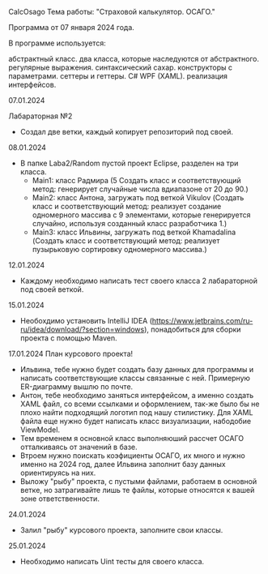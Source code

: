 CalcOsago
Тема работы: "Страховой калькулятор. ОСАГО."

Программа от 07 января 2024 года.

В программе используется:

абстрактный класс.
два класса, которые наследуются от абстрактного.
регулярные выражения.
синтаксический сахар.
конструкторы с параметрами.
сеттеры и геттеры.
C# WPF (XAML).
реализация интерфейсов.


07.01.2024

Лабараторная №2
- Создал две ветки, каждый копирует репозиторий под своей.

08.01.2024
- В папке Laba2/Random пустой проект Eclipse, разделен на три класса.
    - Main1: класс Радмира (5 Создать класс и соответствующий метод: генерирует случайные числа вдиапазоне от 20 до 90.)
    - Main2: класс Антона, загружать под веткой Vikulov (Создать класс и соответствующий метод: реализует создание одномерного массива с 9 элементами, которые генерируется случайно, используя созданный класс разработчика 1.)
    - Main3: класс Ильвины, загружать под веткой Khamadalina (Создать класс и соответствующий метод: реализует пузырьковую сортировку одномерного массива.)

12.01.2024
- Каждому необходимо написать тест своего класса 2 лабараторной под своей веткой.

15.01.2024
- Необохдимо установить IntelliJ IDEA (https://www.jetbrains.com/ru-ru/idea/download/?section=windows), понадобиться для сборки проекта c помощью Maven.

17.01.2024
План курсового проекта!
- Ильвина, тебе нужно будет создать базу данных для программы и написать соответствующие классы связанные с ней. Примерную ER-диаграмму вышлю по почте.
- Антон, тебе необходимо заняться интерфейсом, а именно создать XAML файл, со всеми ссылками и оформлением, так-же было бы не плохо найти подходящий логотип под нашу стилистику. Для XAML файла еще нужно будет написать класс визуализации, набодобие ViewModel.
- Тем временем я основной класс выполняюший рассчет ОСАГО отталкиваясь от значений в базе.
- Втроем нужно поискать коэфициенты ОСАГО, их много и нужно именно на 2024 год, далее Ильвина заполнит базу данных ориентируясь на них.
- Выложу "рыбу" проекта, с пустыми файлами, работаем в основной ветке, но затрагивайте лишь те файлы, которые относятся к вашей зоне ответственности.

24.01.2024
- Залил "рыбу" курсового проекта, заполните свои классы.

25.01.2024
- Необходимо написать Uint тесты для своего класса.
